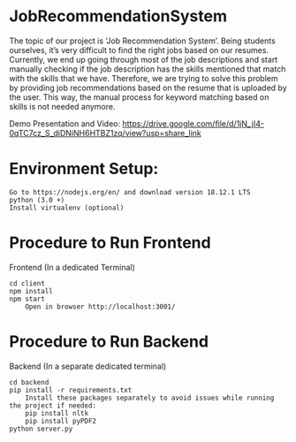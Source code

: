 # JobRecommendationSystem

The topic of our project is ‘Job Recommendation System’. Being students ourselves, it’s very difficult to find the right jobs based on our resumes. Currently, we end up going through most of the job descriptions and start manually checking if the job description has the skills mentioned that match with the skills that we have. Therefore, we are trying to solve this problem by providing job recommendations based on the resume that is uploaded by the user. This way, the manual process for keyword matching based on skills is not needed anymore. 

Demo Presentation and Video: https://drive.google.com/file/d/1jN_jI4-0qTC7cz_S_diDNiNH6HTBZ1zq/view?usp=share_link


# Environment Setup:

	Go to https://nodejs.org/en/ and download version 18.12.1 LTS
	python (3.0 +)
	Install virtualenv (optional)

# Procedure to Run Frontend

Frontend (In a dedicated Terminal)
	
	cd client
	npm install
	npm start
        Open in browser http://localhost:3001/


# Procedure to Run Backend

Backend (In a separate dedicated terminal)

	cd backend
	pip install -r requirements.txt
        Install these packages separately to avoid issues while running the project if needed:  
        pip install nltk 
        pip install pyPDF2
	python server.py



